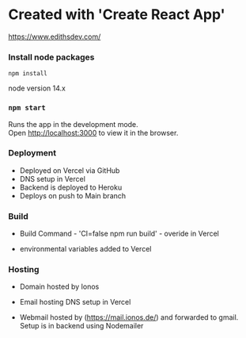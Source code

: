 # Created with 'Create React App'

https://www.edithsdev.com/

### Install node packages

`npm install`

node version 14.x

### `npm start`

Runs the app in the development mode.\
Open [http://localhost:3000](http://localhost:3000) to view it in the browser.

<!-- ### `npm test`

Launches the test runner in the interactive watch mode.\
See the section about [running tests](https://facebook.github.io/create-react-app/docs/running-tests) for more information. -->

### Deployment

- Deployed on Vercel via GitHub
- DNS setup in Vercel
- Backend is deployed to Heroku
- Deploys on push to Main branch

### Build

- Build Command - 'CI=false npm run build' - overide in Vercel

- environmental variables added to Vercel

### Hosting

- Domain hosted by Ionos
- Email hosting DNS setup in Vercel

- Webmail hosted by (https://mail.ionos.de/) and forwarded to gmail. Setup is in backend using Nodemailer
